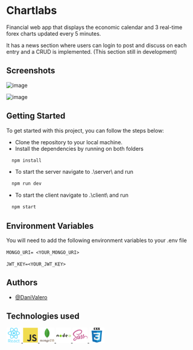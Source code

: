 
# Chartlabs

Financial web app that displays the economic calendar and 3 real-time forex charts updated every 5 minutes.

It has a news section where users can login to post and discuss on each entry and a CRUD is implemented. (This section still in development)

## Screenshots

![image](https://user-images.githubusercontent.com/114396949/236615772-d0c5238e-d40e-419d-9197-a6ccd54e8bbc.png)

![image](https://user-images.githubusercontent.com/114396949/236615946-d1710ab3-9542-481a-98b5-89fcd8f47556.png)





## Getting Started

To get started with this project, you can follow the steps below:

- Clone the repository to your local machine.
- Install the dependencies by running on both folders
```bash
  npm install
```

- To start the server navigate to .\server\ and run
```bash
  npm run dev
```

- To start the client navigate to .\client\ and run 
```bash
  npm start
```
## Environment Variables

You will need to add the following environment variables to your .env file

`MONGO_URI= <YOUR_MONGO_URI>`

`JWT_KEY=<YOUR_JWT_KEY>`

## Authors

- [@DaniValero](https://github.com/DaniValero)



## Technologies used

<a href="https://reactjs.org/" target="_blank" rel="noreferrer"> <img src="https://raw.githubusercontent.com/devicons/devicon/master/icons/react/react-original-wordmark.svg" alt="react" width="40" height="40"/> </a> <a href="https://developer.mozilla.org/en-US/docs/Web/JavaScript" target="_blank" rel="noreferrer"> <img src="https://raw.githubusercontent.com/devicons/devicon/master/icons/javascript/javascript-original.svg" alt="javascript" width="40" height="40"/> </a> <a href="https://www.mongodb.com/" target="_blank" rel="noreferrer"> <img src="https://raw.githubusercontent.com/devicons/devicon/master/icons/mongodb/mongodb-original-wordmark.svg" alt="mongodb" width="40" height="40"/> </a>  <a href="https://nodejs.org" target="_blank" rel="noreferrer"> <img src="https://raw.githubusercontent.com/devicons/devicon/master/icons/nodejs/nodejs-original-wordmark.svg" alt="nodejs" width="40" height="40"/> </a>  <a href="https://sass-lang.com" target="_blank" rel="noreferrer"> <img src="https://raw.githubusercontent.com/devicons/devicon/master/icons/sass/sass-original.svg" alt="sass" width="40" height="40"/> </a> <a href="https://www.w3schools.com/css/" target="_blank" rel="noreferrer"> <img src="https://raw.githubusercontent.com/devicons/devicon/master/icons/css3/css3-original-wordmark.svg" alt="css3" width="40" height="40"/> </a>

